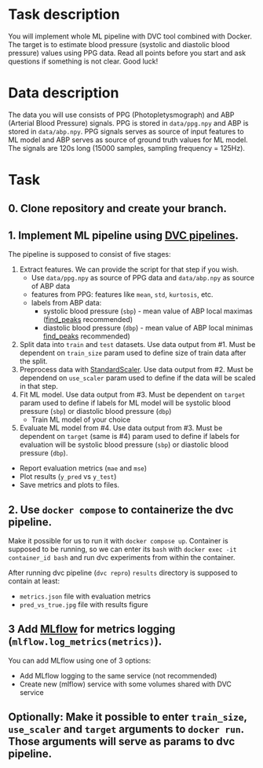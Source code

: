 # Task description

You will implement whole ML pipeline with DVC tool combined with Docker. The target is to estimate blood pressure (systolic and diastolic blood pressure) values using PPG data. Read all points before you start and ask questions if something is not clear. Good luck!

# Data description

The data you will use consists of PPG (Photopletysmograph) and ABP (Arterial Blood Pressure) signals. PPG is stored in `data/ppg.npy` and ABP is stored in `data/abp.npy`. PPG signals serves as source of input features to ML model and ABP serves as source of ground truth values for ML model. The signals are 120s long (15000 samples, sampling frequency = 125Hz).

# Task

## 0. Clone repository and create your branch.

## 1. Implement ML pipeline using [DVC pipelines](https://dvc.org/doc/start/data-management/pipelines).

The pipeline is supposed to consist of five stages:

1. Extract features. We can provide the script for that step if you wish. 
    * Use `data/ppg.npy` as source of PPG data and `data/abp.npy` as source of ABP data
    * features from PPG: features like `mean`, `std`, `kurtosis`, etc.
    * labels from ABP data: 
        * systolic blood pressure (`sbp`) - mean value of ABP local maximas ([find_peaks](https://docs.scipy.org/doc/scipy/reference/generated/scipy.signal.find_peaks.html) recommended)
        * diastolic blood pressure (`dbp`) - mean value of ABP local minimas [find_peaks](https://docs.scipy.org/doc/scipy/reference/generated/scipy.signal.find_peaks.html) recommended)
2. Split data into `train` and `test` datasets. Use data output from #1. Must be dependent on `train_size` param used to define size of train data after the split.
3. Preprocess data with [StandardScaler](https://scikit-learn.org/stable/modules/generated/sklearn.preprocessing.StandardScaler.html). Use data output from #2. Must be dependend on `use_scaler` param used to define if the data will be scaled in that step.
4. Fit ML model. Use data output from #3. Must be dependent on `target` param used to define if labels for ML model will be systolic blood pressure (`sbp`) or diastolic blood pressure (`dbp`) 
   * Train ML model of your choice
 5. Evaluate ML model from #4. Use data output from #3. Must be dependent on `target` (same is #4) param used to define if labels for evaluation will be systolic blood pressure (`sbp`) or diastolic blood pressure (`dbp`).
   * Report evaluation metrics (`mae` and `mse`)
   * Plot results (`y_pred` vs `y_test`)
   * Save metrics and plots to files.
    
## 2. Use `docker compose` to containerize the dvc pipeline.

Make it possible for us to run it with `docker compose up`. Container is supposed to be running, so we can enter its `bash` with `docker exec -it container_id bash` and run dvc experiments from within the container. 

After running dvc pipeline (`dvc repro`) `results` directory is supposed to contain at least:
* `metrics.json` file with evaluation metrics
* `pred_vs_true.jpg` file with results figure

## 3 Add [MLflow](https://www.mlflow.org/docs/latest/python_api/mlflow.html) for metrics logging (`mlflow.log_metrics(metrics)`). 

You can add MLflow using one of 3 options:
* Add MLflow logging to the same service (not recommended)
* Create new (mlflow) service with some volumes shared with DVC service

## Optionally: Make it possible to enter `train_size`, `use_scaler` and `target` arguments to `docker run`. Those arguments will serve as params to dvc pipeline. 
